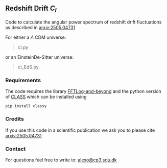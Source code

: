 ## Redshift Drift $C_l$

Code to calculate the angular power spectrum of redshift drift fluctuations as described in [arxiv:2505.04731](https://arxiv.org/abs/2505.04731)

For either a $\Lambda$ CDM universe:

> cl.py

or an EinsteinDe-Sitter universe:

> cl_EdS.py 

### Requirements

The code requires the library [FFTLog-and-beyond](https://github.com/xfangcosmo/FFTLog-and-beyond)
and the python version of [CLASS](http://class-code.net/) which can be installed using

	pip install classy

### Credits 

If you use this code in a scientific publication we ask you to please cite [arxiv:2505.04731](https://arxiv.org/abs/2505.04731)

### Contact

For questions feel free to write to: alexo@cp3.sdu.dk
 
  
